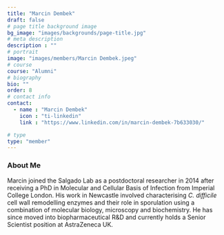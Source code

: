 ```yaml
---
title: "Marcin Dembek"
draft: false
# page title background image
bg_image: "images/backgrounds/page-title.jpg"
# meta description
description : ""
# portrait
image: "images/members/Marcin Dembek.jpeg"
# course
course: "Alumni"
# biography
bio: ""
order: 8
# contact info
contact:
  - name : "Marcin Dembek"
    icon : "ti-linkedin"
    link : "https://www.linkedin.com/in/marcin-dembek-7b633030/"

# type
type: "member"
---
```


### About Me
 
Marcin joined the Salgado Lab as a postdoctoral researcher in 2014 after receiving a PhD in Molecular and Cellular Basis of Infection from Imperial College London. His work in Newcastle involved characterising *C. difficile* cell wall remodelling enzymes and their role in sporulation using a combination of molecular biology, microscopy and biochemistry. 
He has since moved into biopharmaceutical R&D and currently holds a Senior Scientist position at AstraZeneca UK.